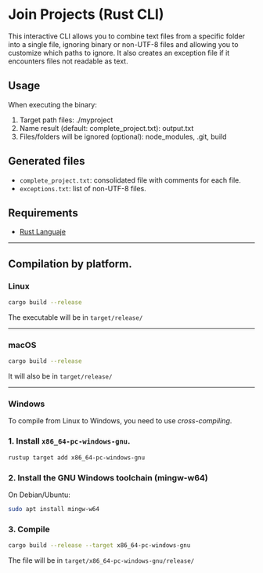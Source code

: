  # Join Projects (Rust CLI)

This interactive CLI allows you to combine text files from a specific folder into a single file, ignoring binary or non-UTF-8 files and allowing you to customize which paths to ignore. It also creates an exception file if it encounters files not readable as text.

## Usage

When executing the binary:

1. Target path files: ./myproject
2. Name result (default: complete\_project.txt): output.txt
3. Files/folders will be ignored (optional): node_modules, .git, build

## Generated files

- `complete_project.txt`: consolidated file with comments for each file.
- `exceptions.txt`: list of non-UTF-8 files.

## Requirements

- [Rust Languaje](https://www.rust-lang.org/tools/install)

---

## Compilation by platform.

### Linux

```bash
cargo build --release
```

The executable will be in `target/release/`

---

### macOS

```bash
cargo build --release
```

It will also be in `target/release/`

---

### Windows

To compile from Linux to Windows, you need to use *cross-compiling*.

### 1. Install `x86_64-pc-windows-gnu`.

```bash
rustup target add x86_64-pc-windows-gnu
```

### 2. Install the GNU Windows toolchain (mingw-w64)

On Debian/Ubuntu:

```bash
sudo apt install mingw-w64
```

### 3. Compile

```bash
cargo build --release --target x86_64-pc-windows-gnu
```

The file will be in `target/x86_64-pc-windows-gnu/release/`
